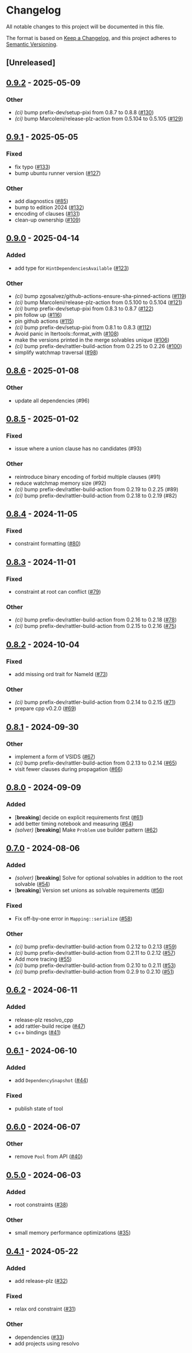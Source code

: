 # Changelog
All notable changes to this project will be documented in this file.

The format is based on [Keep a Changelog](https://keepachangelog.com/en/1.0.0/),
and this project adheres to [Semantic Versioning](https://semver.org/spec/v2.0.0.html).

## [Unreleased]

## [0.9.2](https://github.com/prefix-dev/resolvo/compare/resolvo-v0.9.1...resolvo-v0.9.2) - 2025-05-09

### Other

- *(ci)* bump prefix-dev/setup-pixi from 0.8.7 to 0.8.8 ([#130](https://github.com/prefix-dev/resolvo/pull/130))
- *(ci)* bump MarcoIeni/release-plz-action from 0.5.104 to 0.5.105 ([#129](https://github.com/prefix-dev/resolvo/pull/129))

## [0.9.1](https://github.com/prefix-dev/resolvo/compare/resolvo-v0.9.0...resolvo-v0.9.1) - 2025-05-05

### Fixed

- fix typo ([#133](https://github.com/prefix-dev/resolvo/pull/133))
- bump ubuntu runner version ([#127](https://github.com/prefix-dev/resolvo/pull/127))

### Other

- add diagnostics ([#85](https://github.com/prefix-dev/resolvo/pull/85))
- bump to edition 2024 ([#132](https://github.com/prefix-dev/resolvo/pull/132))
- encoding of clauses ([#131](https://github.com/prefix-dev/resolvo/pull/131))
- clean-up ownership ([#109](https://github.com/prefix-dev/resolvo/pull/109))

## [0.9.0](https://github.com/prefix-dev/resolvo/compare/resolvo-v0.8.6...resolvo-v0.9.0) - 2025-04-14

### Added

- add type for `HintDependenciesAvailable` ([#123](https://github.com/prefix-dev/resolvo/pull/123))

### Other

- *(ci)* bump zgosalvez/github-actions-ensure-sha-pinned-actions ([#119](https://github.com/prefix-dev/resolvo/pull/119))
- *(ci)* bump MarcoIeni/release-plz-action from 0.5.100 to 0.5.104 ([#121](https://github.com/prefix-dev/resolvo/pull/121))
- *(ci)* bump prefix-dev/setup-pixi from 0.8.3 to 0.8.7 ([#122](https://github.com/prefix-dev/resolvo/pull/122))
- pin follow up ([#116](https://github.com/prefix-dev/resolvo/pull/116))
- pin github actions ([#115](https://github.com/prefix-dev/resolvo/pull/115))
- *(ci)* bump prefix-dev/setup-pixi from 0.8.1 to 0.8.3 ([#112](https://github.com/prefix-dev/resolvo/pull/112))
- Avoid panic in Itertools::format_with ([#108](https://github.com/prefix-dev/resolvo/pull/108))
- make the versions printed in the merge solvables unique ([#106](https://github.com/prefix-dev/resolvo/pull/106))
- *(ci)* bump prefix-dev/rattler-build-action from 0.2.25 to 0.2.26 ([#100](https://github.com/prefix-dev/resolvo/pull/100))
- simplify watchmap traversal ([#98](https://github.com/prefix-dev/resolvo/pull/98))

## [0.8.6](https://github.com/mamba-org/resolvo/compare/resolvo-v0.8.5...resolvo-v0.8.6) - 2025-01-08

### Other

- update all dependencies (#96)

## [0.8.5](https://github.com/mamba-org/resolvo/compare/resolvo-v0.8.4...resolvo-v0.8.5) - 2025-01-02

### Fixed

- issue where a union clause has no candidates (#93)

### Other

- reintroduce binary encoding of forbid multiple clauses (#91)
- reduce watchmap memory size (#92)
- *(ci)* bump prefix-dev/rattler-build-action from 0.2.19 to 0.2.25 (#89)
- *(ci)* bump prefix-dev/rattler-build-action from 0.2.18 to 0.2.19 (#82)

## [0.8.4](https://github.com/mamba-org/resolvo/compare/resolvo-v0.8.3...resolvo-v0.8.4) - 2024-11-05

### Fixed

- constraint formatting ([#80](https://github.com/mamba-org/resolvo/pull/80))

## [0.8.3](https://github.com/mamba-org/resolvo/compare/resolvo-v0.8.2...resolvo-v0.8.3) - 2024-11-01

### Fixed

- constraint at root can conflict ([#79](https://github.com/mamba-org/resolvo/pull/79))

### Other

- *(ci)* bump prefix-dev/rattler-build-action from 0.2.16 to 0.2.18 ([#78](https://github.com/mamba-org/resolvo/pull/78))
- *(ci)* bump prefix-dev/rattler-build-action from 0.2.15 to 0.2.16 ([#75](https://github.com/mamba-org/resolvo/pull/75))

## [0.8.2](https://github.com/mamba-org/resolvo/compare/resolvo-v0.8.1...resolvo-v0.8.2) - 2024-10-04

### Fixed

- add missing ord trait for NameId ([#73](https://github.com/mamba-org/resolvo/pull/73))

### Other

- *(ci)* bump prefix-dev/rattler-build-action from 0.2.14 to 0.2.15 ([#71](https://github.com/mamba-org/resolvo/pull/71))
- prepare cpp v0.2.0 ([#69](https://github.com/mamba-org/resolvo/pull/69))

## [0.8.1](https://github.com/mamba-org/resolvo/compare/resolvo-v0.8.0...resolvo-v0.8.1) - 2024-09-30

### Other

- implement a form of VSIDS ([#67](https://github.com/mamba-org/resolvo/pull/67))
- *(ci)* bump prefix-dev/rattler-build-action from 0.2.13 to 0.2.14 ([#65](https://github.com/mamba-org/resolvo/pull/65))
- visit fewer clauses during propagation ([#66](https://github.com/mamba-org/resolvo/pull/66))

## [0.8.0](https://github.com/mamba-org/resolvo/compare/resolvo-v0.7.0...resolvo-v0.8.0) - 2024-09-09

### Added

- [**breaking**] decide on explicit requirements first ([#61](https://github.com/mamba-org/resolvo/pull/61))
- add better timing notebook and measuring ([#64](https://github.com/mamba-org/resolvo/pull/64))
- *(solver)* [**breaking**] Make `Problem` use builder pattern ([#62](https://github.com/mamba-org/resolvo/pull/62))

## [0.7.0](https://github.com/mamba-org/resolvo/compare/resolvo-v0.6.2...resolvo-v0.7.0) - 2024-08-06

### Added
- *(solver)* [**breaking**] Solve for optional solvables in addition to the root solvable ([#54](https://github.com/mamba-org/resolvo/pull/54))
- [**breaking**] Version set unions as solvable requirements ([#56](https://github.com/mamba-org/resolvo/pull/56))

### Fixed
- Fix off-by-one error in `Mapping::serialize` ([#58](https://github.com/mamba-org/resolvo/pull/58))

### Other
- *(ci)* bump prefix-dev/rattler-build-action from 0.2.12 to 0.2.13 ([#59](https://github.com/mamba-org/resolvo/pull/59))
- *(ci)* bump prefix-dev/rattler-build-action from 0.2.11 to 0.2.12 ([#57](https://github.com/mamba-org/resolvo/pull/57))
- Add more tracing ([#55](https://github.com/mamba-org/resolvo/pull/55))
- *(ci)* bump prefix-dev/rattler-build-action from 0.2.10 to 0.2.11 ([#53](https://github.com/mamba-org/resolvo/pull/53))
- *(ci)* bump prefix-dev/rattler-build-action from 0.2.9 to 0.2.10 ([#51](https://github.com/mamba-org/resolvo/pull/51))

## [0.6.2](https://github.com/mamba-org/resolvo/compare/resolvo-v0.6.1...resolvo-v0.6.2) - 2024-06-11

### Added
- release-plz resolvo_cpp
- add rattler-build recipe ([#47](https://github.com/mamba-org/resolvo/pull/47))
- c++ bindings ([#41](https://github.com/mamba-org/resolvo/pull/41))

## [0.6.1](https://github.com/mamba-org/resolvo/compare/resolvo-v0.6.0...resolvo-v0.6.1) - 2024-06-10

### Added
- add `DependencySnapshot` ([#44](https://github.com/mamba-org/resolvo/pull/44))

### Fixed
- publish state of tool

## [0.6.0](https://github.com/mamba-org/resolvo/compare/v0.5.0...v0.6.0) - 2024-06-07

### Other
- remove `Pool` from API ([#40](https://github.com/mamba-org/resolvo/pull/40))

## [0.5.0](https://github.com/mamba-org/resolvo/compare/v0.4.1...v0.5.0) - 2024-06-03

### Added
- root constraints ([#38](https://github.com/mamba-org/resolvo/pull/38))

### Other
- small memory performance optimizations ([#35](https://github.com/mamba-org/resolvo/pull/35))

## [0.4.1](https://github.com/mamba-org/resolvo/compare/v0.4.0...v0.4.1) - 2024-05-22

### Added
- add release-plz ([#32](https://github.com/mamba-org/resolvo/pull/32))

### Fixed
- relax ord constraint ([#31](https://github.com/mamba-org/resolvo/pull/31))

### Other
- dependencies ([#33](https://github.com/mamba-org/resolvo/pull/33))
- add projects using resolvo

